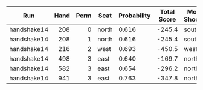 | Run | Hand | Perm | Seat | Probability | Total Score | Moon Shooter | Variant | Seat Points |
| --- | ---: | ---: | --- | --- | --- | --- | --- | ---: |
| handshake14 | 208 | 0 | north | 0.616 | -245.4 | south | inverted | 0 |
| handshake14 | 208 | 1 | north | 0.616 | -245.4 | south | inverted | 0 |
| handshake14 | 216 | 2 | west | 0.693 | -450.5 | west | inverted | 26 |
| handshake14 | 498 | 3 | east | 0.640 | -169.7 | north | inverted | 0 |
| handshake14 | 582 | 3 | east | 0.654 | -296.2 | north | inverted | 0 |
| handshake14 | 941 | 3 | east | 0.763 | -347.8 | north | inverted | 0 |

